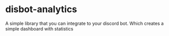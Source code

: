 # disbot-analytics

A simple library that you can integrate to your discord bot. Which creates a simple dashboard with statistics
